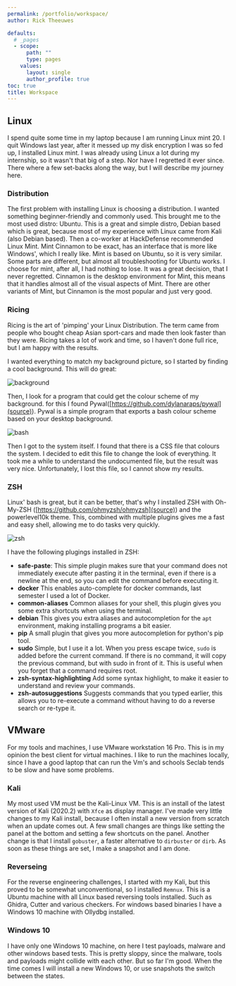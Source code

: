 ```yaml
---
permalink: /portfolio/workspace/
author: Rick Theeuwes

defaults:
  # _pages
  - scope:
      path: ""
      type: pages
    values:
      layout: single
      author_profile: true
toc: true
title: Workspace
---
```


## Linux

I spend quite some time in my laptop because I am running Linux mint 20. I quit Windows last year, after it messed up my disk encryption I was so fed up, I installed Linux mint. I was already using Linux a lot during my internship, so it wasn't that big of a step. Nor have I regretted it ever since. There where a few set-backs along the way, but I will describe my journey here.

### Distribution

The first problem with installing Linux is choosing a distribution. I wanted something beginner-friendly and commonly used. This brought me to the most used distro: Ubuntu. This is a great and simple distro, Debian based which is great, because most of my experience with Linux came from Kali (also Debian based). Then a co-worker at HackDefense recommended Linux Mint. Mint Cinnamon to be exact, has an interface that is more like Windows', which I really like. Mint is based on Ubuntu, so it is very similar. Some parts are different, but almost all troubleshooting for Ubuntu works. I choose for mint, after all, I had nothing to lose. It was a great decision, that I never regretted. Cinnamon is the desktop environment for Mint, this means that it handles almost all of the visual aspects of Mint. There are other variants of Mint, but Cinnamon is the most popular and just very good.

### Ricing

Ricing is the art of 'pimping' your Linux Distribution. The term came from people who bought cheap Asian sport-cars and made then look faster than they were. Ricing takes a lot of work and time, so I haven't done full rice, but I am happy with the results.

I wanted everything to match my background picture, so I started by finding a cool background. This will do great:

![background](https://raw.githubusercontent.com/Riqky/riqky.github.io/master/assets/images/workspace/background.jpg)

Then, I look for a program that could get the colour scheme of my background. for this I found Pywal([https://github.com/dylanaraps/pywal](source)). Pywal is a simple program that exports a bash colour scheme based on your desktop background.

![bash](https://raw.githubusercontent.com/Riqky/riqky.github.io/master/assets/images/workspace/bash.png)

Then I got to the system itself. I found that there is a CSS file that colours the system. I decided to edit this file to change the look of everything. It took me a while to understand the undocumented file, but the result was very nice. Unfortunately, I lost this file, so I cannot show my results.

### ZSH

Linux' bash is great, but it can be better, that's why I installed ZSH with Oh-My-ZSH ([https://github.com/ohmyzsh/ohmyzsh](source)) and the powerlevel10k theme. This, combined with multiple plugins gives me a fast and easy shell, allowing me to do tasks very quickly.

![zsh](https://raw.githubusercontent.com/Riqky/riqky.github.io/master/assets/images/workspace/zsh.png)

I have the following plugings installed in ZSH:

* **safe-paste**: This simple plugin makes sure that your command does not immediately execute after pasting it in the terminal, even if there is a newline at the end, so you can edit the command before executing it.
* **docker** This enables auto-complete for docker commands, last semester I used a lot of Docker.
* **common-aliases** Common aliases for your shell, this plugin gives you some extra shortcuts when using the terminal.
* **debian** This gives you extra aliases and autocompletion for the `apt` environment, making installing programs a bit easier.
* **pip** A small plugin that gives you more autocompletion for python's pip tool.
* **sudo** Simple, but I use it a lot. When you press escape twice, `sudo` is added before the current command. If there is no command, it will copy the previous command, but with sudo in front of it. This is useful when you forget that a command requires root.
* **zsh-syntax-highlighting** Add some syntax highlight, to make it easier to understand and review your commands.
* **zsh-autosuggestions** Suggests commands that you typed earlier, this allows you to re-execute a command without having to do a reverse search or re-type it.

## VMware

For my tools and machines, I use VMware workstation 16 Pro. This is in my opinion the best client for virtual machines. I like to run the machines locally, since I have a good laptop that can run the Vm's and schools Seclab tends to be slow and have some problems.

### Kali

My most used VM must be the Kali-Linux VM. This is an install of the latest version of Kali (2020.2) with `Xfce` as display manager. I've made very little changes to my Kali install, because I often install a new version from scratch when an update comes out. A few small changes are things like setting the panel at the bottom and setting a few shortcuts on the panel. Another change is that I install `gobuster`, a faster alternative to `dirbuster` or `dirb`. As soon as these things are set, I make a snapshot and I am done.

### Reverseing

For the reverse engineering challenges, I started with my Kali, but this proved to be somewhat unconventional, so I installed `Remnux`. This is a Ubuntu machine with all Linux based reversing tools installed. Such as Ghidra, Cutter and various checkers. For windows based binaries I have a Windows 10 machine with Ollydbg installed.

### Windows 10

I have only one Windows 10 machine, on here I test payloads, malware and other windows based tests. This is pretty sloppy, since the malware, tools and payloads might collide with each other. But so far I'm good. When the time comes I will install a new Windows 10, or use snapshots the switch between the states.
